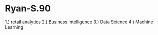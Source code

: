 # Ryan-S.90

1.) [retail analytics](https://linkmehere.com)
2.) [Business Intelligence](https://github.com/Ryansn90/Ryan-S.90/blob/main/Ryan_Sorn_Project_5_and_6.ipynb)
3.) Data Science
4.) Machine Learning
